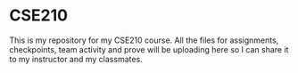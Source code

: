 # CSE210

This is my repository for my CSE210 course. All the files for assignments, checkpoints, team activity and prove will be uploading here so I can share it to my instructor and my classmates.
